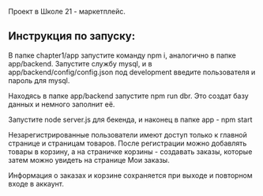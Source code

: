 Проект в Школе 21 - маркетплейс.

## Инструкция по запуску:

В папке chapter1/app запустите команду npm i, аналогично в папке app/backend. Запустите службу mysql, и в app/backend/config/config.json под development введите пользователя и пароль для mysql.

Находясь в папке app/backend запустите npm run dbr. Это создат базу данных и немного заполнит её.

Запустите node server.js для бекенда, и наконец в папке app - npm start

Незарегистрированные пользователи имеют доступ только к главной странице и страницам товаров. После регистрации можно добавлять товары в корзину, а на страничке корзины - создавать заказы, которые затем можно увидеть на странице Мои заказы.

Информация о заказах и корзине сохраняется при выходе и повторном входе в аккаунт.
